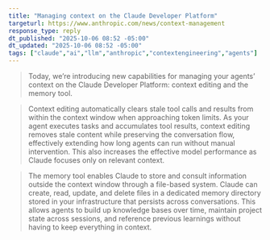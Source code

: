 ```yaml
---
title: "Managing context on the Claude Developer Platform"
targeturl: https://www.anthropic.com/news/context-management
response_type: reply
dt_published: "2025-10-06 08:52 -05:00"
dt_updated: "2025-10-06 08:52 -05:00"
tags: ["claude","ai","llm","anthropic","contextengineering","agents"]
---
```


> Today, we’re introducing new capabilities for managing your agents’ context on the Claude Developer Platform: context editing and the memory tool.

> Context editing automatically clears stale tool calls and results from within the context window when approaching token limits. As your agent executes tasks and accumulates tool results, context editing removes stale content while preserving the conversation flow, effectively extending how long agents can run without manual intervention. This also increases the effective model performance as Claude focuses only on relevant context.

> The memory tool enables Claude to store and consult information outside the context window through a file-based system. Claude can create, read, update, and delete files in a dedicated memory directory stored in your infrastructure that persists across conversations. This allows agents to build up knowledge bases over time, maintain project state across sessions, and reference previous learnings without having to keep everything in context.